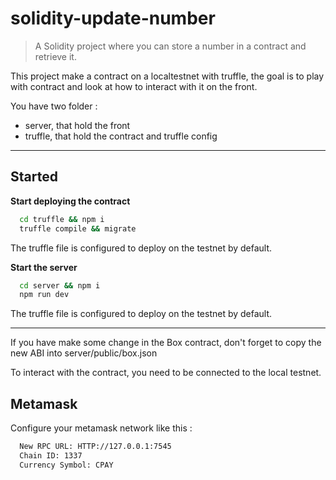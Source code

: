 # solidity-update-number

> A Solidity project where you can store a number in a contract and retrieve it.

This project make a contract on a localtestnet with truffle, the goal is to play with contract and look at how to interact with it on the front.

You have two folder : 

  - server, that hold the front 
  - truffle, that hold the contract and truffle config

<hr/>

## Started

**Start deploying the contract**
```bash
  cd truffle && npm i 
  truffle compile && migrate
```
The truffle file is configured to deploy on the testnet by default.

**Start the server**
```bash
  cd server && npm i 
  npm run dev
```
The truffle file is configured to deploy on the testnet by default.

<hr/>

If you have make some change in the Box contract, don't forget to copy the new ABI into server/public/box.json

To interact with the contract, you need to be connected to the local testnet.

## Metamask

Configure your metamask network like this : 
```bash
  New RPC URL: HTTP://127.0.0.1:7545
  Chain ID: 1337
  Currency Symbol: CPAY
````
